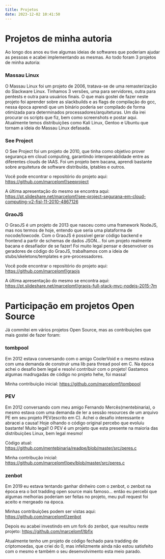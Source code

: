 ```yaml
---
title: Projetos
date: 2023-12-02 10:41:50
---
```

# Projetos de minha autoria

Ao longo dos anos eu tive algumas ideias de softwares que poderiam ajudar as pessoas e acabei implementando as mesmas. Ao todo foram 3 projetos de minha autoria:

### Massau Linux
O Massau Linux foi um projeto de 2006, tratava-se de uma remasterização do Slackware Linux. Tinhamos 3 versões, uma para servidores, outra para pentests e outra para usuários finais. O que mais gostei de fazer neste projeto foi aprender sobre as slackbuilds e as flags de compilação do gcc, nessa época aprendi que um binário poderia ser compilado de forma otimizada para determinados processadores/arquiteturas. Um dia irei procurar os scripts que fiz, bem como screenshots e postar aqui. Atualmente temos distribuições como Kali Linux, Gentoo e Ubuntu que tornam a ideia do Massau Linux defasada.

### See Project
O See Project foi um projeto de 2010, que tinha como objetivo prover segurança em cloud computing, garantindo interoperabilidade entre as diferentes clouds de IAAS. Foi um projeto bem bacana, aprendi bastante sobre arquitetura de software distribuída, iptables e outros. 

Você pode encontrar o repositório do projeto aqui:
https://github.com/marcelomf/seeproject

A última apresentação do mesmo se encontra aqui:
https://pt.slideshare.net/marcelomf/see-project-segurana-em-cloud-computing-v2-fisl-11-2010-4867126

### GraoJS
O GraoJS é um projeto de 2013 que nasceu como uma framework NodeJS, mas nos termos de hoje, entendo que seria uma plataforma de nocode/lowcode. Com o GraoJS é possível gerar código backend e frontend a partir de schemas de dados JSON... foi um projeto realmente bacana e desafiador de se fazer! Foi muito legal pensar e desenvolver os geradores de código do GraoJS, trabalhamos com a ideia de stubs/skeletons/templates e pre-processadores.

Você pode encontrar o repositório do projeto aqui:
https://github.com/marcelomf/graojs

A última apresentação do mesmo se encontra aqui:
https://pt.slideshare.net/marcelomf/graojs-full-stack-mvc-nodejs-2015-7m


# Participação em projetos Open Source

Já commitei em vários projetos Open Source, mas as contribuições que mais gostei de fazer foram:

### tombpool
Em 2012 estava conversando com o amigo CoolerVoid e o mesmo estava com uma demanda de construir uma lib para thread pool em C. Na época achei o desafio bem legal e resolvi contribuir com o projeto! Gastamos algumas madrugadas de código no projeto hehe, foi massa!

Minha contribuição inicial: https://github.com/marcelomf/tombpool

### PEV
Em 2012 conversando com meu amigo Fernando Mercês(mentebinaria), o  mesmo estava com uma demanda de ler a sessão resources de um arquivo PE em seu projeto PEV(escrito em C). Achei o desafio interessante e abracei a causa! Hoje olhando o código original percebo que evoluíu bastante! Muito legal! O PEV é um projeto que esta presente na maioria das distribuições Linux, bem legal mesmo!

Còdigo atual: https://github.com/mentebinaria/readpe/blob/master/src/peres.c

Minha contribução inicial: https://github.com/marcelomf/pev/blob/master/src/peres.c

### zenbot
Em 2019 eu estava tentando ganhar dinheiro com o zenbot, o zenbot na época era o bot tradding open source mais famoso... então eu percebi que algumas melhorias poderiam ser feitas no projeto, meu pull request foi aceito e mergeado na época.

Minhas contribuições podem ser vistas aqui: https://github.com/marcelomf/zenbot

Depois eu acabei investindo em um fork do zenbot, que resultou neste projeto: https://github.com/marcelomf/tbfix

Atualmente tenho um projeto de código fechado para tradding de criptomoedas, que criei do 0, mas infelizmente ainda não estou satisfeito com o mesmo e também o seu desenvolvimento esta meio parado.